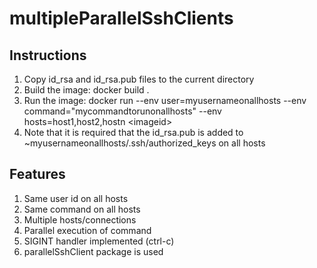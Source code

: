 # multipleParallelSshClients
## Instructions
1. Copy id_rsa and id_rsa.pub files to the current directory
1. Build the image: docker build .
1. Run the image: docker run --env user=myusernameonallhosts --env command="mycommandtorunonallhosts" --env hosts=host1,host2,hostn \<imageid\>
1. Note that it is required that the id_rsa.pub is added to ~myusernameonallhosts/.ssh/authorized_keys on all hosts

## Features
1. Same user id on all hosts
1. Same command on all hosts
1. Multiple hosts/connections
1. Parallel execution of command
1. SIGINT handler implemented (ctrl-c)
1. parallelSshClient package is used 
